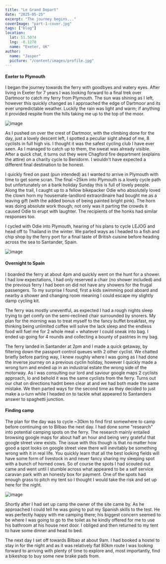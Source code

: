 ```yaml
---
title: "Le Grand Depart"
date: "2025-05-25"
excerpt: "The journey begins..."
coverImage: "part-1-cover.jpg"
tags: ["blog"]
location:
  lat: 51.5074
  lng: -0.1278
  name: "Exeter, UK"
author:
  name: "Jasper"
  picture: "/content/images/profile.jpg"
---
```


#### Exeter to Plymouth

I began the journey towards the ferry with goodbyes and watery eyes. After living in Exeter for 7 years I was looking forward to a final trek over Dartmoor to catch my ferry from Plymouth. The sun was shining as I left, however this quickly changed as I approached the edge of Dartmoor and its ever unpredictable weather. Luckily the rain was light and warm; if anything it provided respite from the hills taking me up to the top of the moor.

![image](https://jaspercycles.com/content/images/fish_and_chips.jpg)

As I pushed on over the crest of Dartmoor, with the climbing done for the day, just a lovely descent left, I spotted a peculiar sight ahead of me, 8 cyclists in full high vis. I thought it was the safest cycling club I have ever seen. As I managed to catch up to them, the sweat was already visible. After a quick chat, it turns out they were Chagford fire department (explains the attire) on a charity cycle to Benidorm. I wouldn't have expected a different final destination to be honest.

I quickly fired on past (pun intended) as I wanted to arrive in Plymouth with time to get some scran. The final ~25km into Plymouth is a lovely cycle path but unfortunately on a bank holiday Sunday this is full of lovely people. Along the trail, I caught up to a fellow bikepacker Odie who absolutely loved the clown horn my housemate-landlord extraordinaire had bought me as a leaving gift (with the added bonus of being painted bright pink). The horn was doing absolute work though; not only was it parting the crowds it caused Odie to erupt with laughter. The recipients of the honks had similar responses too.

I cycled with Odie into Plymouth, hearing of his plans to cycle LEJOG and head off to Thailand in the winter. We parted ways as I headed to a fish and chip shop by the ferry port for a final taste of British cuisine before heading across the sea to Santander, Spain.

![image](https://jaspercycles.com/content/images/firemen.jpg)

#### Overnight to Spain

I boarded the ferry at about 4pm and quickly went on the hunt for a shower. I had low expectations, I had only reserved a chair (no shower included) and the previous ferry I had been on did not have any showers for the frugal passengers. To my surprise I found, first a kids swimming pool aboard and nearby a shower and changing room meaning I could escape my slightly damp cycling kit.

The ferry was mostly uneventful, as expected I had a rough nights sleep trying to get comfy on the semi-reclined chair surrounded by snorers. My plan for the morning was to treat myself to the fancy buffet breakfast, my thinking being unlimited coffee will solve the lack sleep and the endless food will fuel me for 2 whole meal + whatever I could sneak into bag. I ended up going for 4 rounds and collecting a bounty of pastries in my bag.

The ferry landed in Santander at 2pm and I made a quick getaway, by filtering down the passport control queues with 2 other cyclist. We chatted briefly before parting way, I knew roughly where I was going as I had done the inverse journey on a previous cyclin holiday, however I quickly made a wrong turn and ended up in an industrial estate the wrong side of the motorway. As I was consulting our lord and saviour google maps 2 cyclists approach, lo and behold it was the same cyclists from the ferry. Turns out our chat on directions hadnt been clear at and we had both made the same mistake. We then parted ways for the second time as they decided to just make a u-turn while I headed on to tackle what appeared to Santanders answer to spaghetti junction.

#### Finding camp

The plan for the day was to cycle ~30km to find first somewhere to camp before continuing on to Bilbao the next day. I had done some "research" into potential camping spots on the ferry. The research mainly entailed browsing google maps for about half an hour and being very grateful that google street view exists. The issue with this though is that no matter how good a spot looks on google street view there will inevitably be something wrong with it in real life. You quickly learn that all the best looking fields will have some form of livestock in and never fancy sharing my sleeping spot with a bunch of horned cows. So of course the spots I had scouted out came and went until I stumble across what appeared to be a self service caravan park with an honesty box for payment. One of the spots had enough grass to pitch my tent so I thought I would take the risk and set up here for the night. 

![image](https://jaspercycles.com/content/images/campsite-1.jpg)

Shortly after I had set up camp the owner of the site came by. As he approached I could tell he was going to put my Spanish skills to the test. He was perfectly happy with me camping there; his biggest concern seemed to be where I was going to go to the toilet as he kindly offered for me to use his bathroom at his house next door. I obliged and then returned to my tent to have some dinner and head to bed.

The next day I set off towards Bilbao at about 9am. I had booked a hostel to stay in for the night and as it was relatively flat 80km route I was looking forward to arriving with plenty of time to explore and, most importantly, find a bikeshop to buy some new brake pads from.